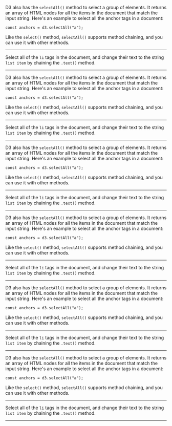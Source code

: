<div class="challenge-instructions data-visualization-with-d3"><div><section id="description">
<p>D3 also has the <code>selectAll()</code> method to select a group of elements. It returns an array of HTML nodes for all the items in the document that match the input string. Here's an example to select all the anchor tags in a document:</p>
<pre class="language-js" tabindex="0"><code class="language-js"><span class="token keyword">const</span> anchors <span class="token operator">=</span> d3<span class="token punctuation">.</span><span class="token function">selectAll</span><span class="token punctuation">(</span><span class="token string">"a"</span><span class="token punctuation">)</span><span class="token punctuation">;</span>
</code></pre>
<p>Like the <code>select()</code> method, <code>selectAll()</code> supports method chaining, and you can use it with other methods.</p>
</section></div><hr/><div><section id="instructions">
<p>Select all of the <code>li</code> tags in the document, and change their text to the string <code>list item</code> by chaining the <code>.text()</code> method.</p>
</section></div><hr/></div><div class="challenge-instructions data-visualization-with-d3"><div><section id="description">
<p>D3 also has the <code>selectAll()</code> method to select a group of elements. It returns an array of HTML nodes for all the items in the document that match the input string. Here's an example to select all the anchor tags in a document:</p>
<pre class="language-js" tabindex="0"><code class="language-js"><span class="token keyword">const</span> anchors <span class="token operator">=</span> d3<span class="token punctuation">.</span><span class="token function">selectAll</span><span class="token punctuation">(</span><span class="token string">"a"</span><span class="token punctuation">)</span><span class="token punctuation">;</span>
</code></pre>
<p>Like the <code>select()</code> method, <code>selectAll()</code> supports method chaining, and you can use it with other methods.</p>
</section></div><hr/><div><section id="instructions">
<p>Select all of the <code>li</code> tags in the document, and change their text to the string <code>list item</code> by chaining the <code>.text()</code> method.</p>
</section></div><hr/></div><div class="challenge-instructions data-visualization-with-d3"><div><section id="description">
<p>D3 also has the <code>selectAll()</code> method to select a group of elements. It returns an array of HTML nodes for all the items in the document that match the input string. Here's an example to select all the anchor tags in a document:</p>
<pre class="language-js" tabindex="0"><code class="language-js"><span class="token keyword">const</span> anchors <span class="token operator">=</span> d3<span class="token punctuation">.</span><span class="token function">selectAll</span><span class="token punctuation">(</span><span class="token string">"a"</span><span class="token punctuation">)</span><span class="token punctuation">;</span>
</code></pre>
<p>Like the <code>select()</code> method, <code>selectAll()</code> supports method chaining, and you can use it with other methods.</p>
</section></div><hr/><div><section id="instructions">
<p>Select all of the <code>li</code> tags in the document, and change their text to the string <code>list item</code> by chaining the <code>.text()</code> method.</p>
</section></div><hr/></div><div class="challenge-instructions data-visualization-with-d3"><div><section id="description">
<p>D3 also has the <code>selectAll()</code> method to select a group of elements. It returns an array of HTML nodes for all the items in the document that match the input string. Here's an example to select all the anchor tags in a document:</p>
<pre class="language-js" tabindex="0"><code class="language-js"><span class="token keyword">const</span> anchors <span class="token operator">=</span> d3<span class="token punctuation">.</span><span class="token function">selectAll</span><span class="token punctuation">(</span><span class="token string">"a"</span><span class="token punctuation">)</span><span class="token punctuation">;</span>
</code></pre>
<p>Like the <code>select()</code> method, <code>selectAll()</code> supports method chaining, and you can use it with other methods.</p>
</section></div><hr/><div><section id="instructions">
<p>Select all of the <code>li</code> tags in the document, and change their text to the string <code>list item</code> by chaining the <code>.text()</code> method.</p>
</section></div><hr/></div><div class="challenge-instructions data-visualization-with-d3"><div><section id="description">
<p>D3 also has the <code>selectAll()</code> method to select a group of elements. It returns an array of HTML nodes for all the items in the document that match the input string. Here's an example to select all the anchor tags in a document:</p>
<pre class="language-js" tabindex="0"><code class="language-js"><span class="token keyword">const</span> anchors <span class="token operator">=</span> d3<span class="token punctuation">.</span><span class="token function">selectAll</span><span class="token punctuation">(</span><span class="token string">"a"</span><span class="token punctuation">)</span><span class="token punctuation">;</span>
</code></pre>
<p>Like the <code>select()</code> method, <code>selectAll()</code> supports method chaining, and you can use it with other methods.</p>
</section></div><hr/><div><section id="instructions">
<p>Select all of the <code>li</code> tags in the document, and change their text to the string <code>list item</code> by chaining the <code>.text()</code> method.</p>
</section></div><hr/></div><div class="challenge-instructions data-visualization-with-d3"><div><section id="description">
<p>D3 also has the <code>selectAll()</code> method to select a group of elements. It returns an array of HTML nodes for all the items in the document that match the input string. Here's an example to select all the anchor tags in a document:</p>
<pre class="language-js" tabindex="0"><code class="language-js"><span class="token keyword">const</span> anchors <span class="token operator">=</span> d3<span class="token punctuation">.</span><span class="token function">selectAll</span><span class="token punctuation">(</span><span class="token string">"a"</span><span class="token punctuation">)</span><span class="token punctuation">;</span>
</code></pre>
<p>Like the <code>select()</code> method, <code>selectAll()</code> supports method chaining, and you can use it with other methods.</p>
</section></div><hr/><div><section id="instructions">
<p>Select all of the <code>li</code> tags in the document, and change their text to the string <code>list item</code> by chaining the <code>.text()</code> method.</p>
</section></div><hr/></div>